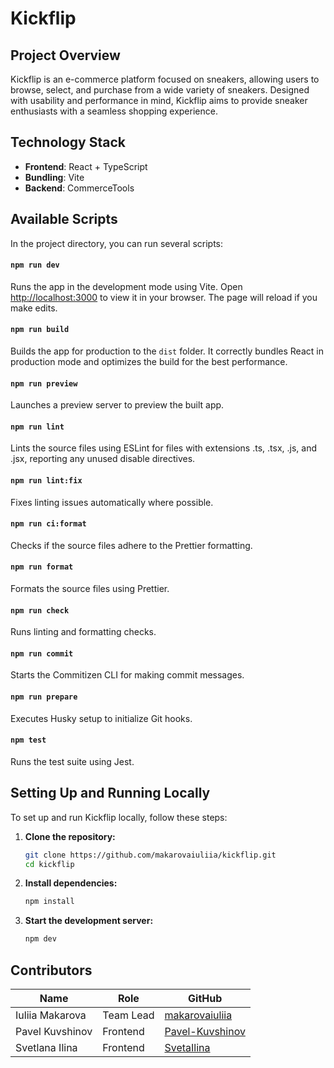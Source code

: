# Kickflip

## Project Overview

Kickflip is an e-commerce platform focused on sneakers, allowing users to browse, select, and purchase from a wide variety of sneakers. Designed with usability and performance in mind, Kickflip aims to provide sneaker enthusiasts with a seamless shopping experience.

## Technology Stack

- **Frontend**: React + TypeScript
- **Bundling**: Vite
- **Backend**: CommerceTools

## Available Scripts

In the project directory, you can run several scripts:

#### `npm run dev`

Runs the app in the development mode using Vite. Open [http://localhost:3000](http://localhost:3000) to view it in your browser. The page will reload if you make edits.

#### `npm run build`

Builds the app for production to the `dist` folder. It correctly bundles React in production mode and optimizes the build for the best performance.

#### `npm run preview`

Launches a preview server to preview the built app.

#### `npm run lint`

Lints the source files using ESLint for files with extensions .ts, .tsx, .js, and .jsx, reporting any unused disable directives.

#### `npm run lint:fix`

Fixes linting issues automatically where possible.

#### `npm run ci:format`

Checks if the source files adhere to the Prettier formatting.

#### `npm run format`

Formats the source files using Prettier.

#### `npm run check`

Runs linting and formatting checks.

#### `npm run commit`

Starts the Commitizen CLI for making commit messages.

#### `npm run prepare`

Executes Husky setup to initialize Git hooks.

#### `npm test`

Runs the test suite using Jest.

## Setting Up and Running Locally

To set up and run Kickflip locally, follow these steps:

1. **Clone the repository:**
   ```bash
   git clone https://github.com/makarovaiuliia/kickflip.git
   cd kickflip
   ```
2. **Install dependencies:**
   ```bash
   npm install
   ```
3. **Start the development server:**
   ```bash
   npm dev
   ```

## Contributors

| Name            | Role      | GitHub                                                |
| --------------- | --------- | ----------------------------------------------------- |
| Iuliia Makarova | Team Lead | [makarovaiuliia](https://github.com/makarovaiuliia)   |
| Pavel Kuvshinov | Frontend  | [Pavel-Kuvshinov](https://github.com/Pavel-Kuvshinov) |
| Svetlana Ilina  | Frontend  | [SvetaIlina](https://github.com/SvetaIlina)           |
